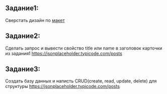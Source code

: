 ## Задание1: 
Сверстать дизайн по [макет](https://www.figma.com/file/IDEyfTZPBvT17qcuvRUgCe/Демонстрационный-экзамен-%7C-ЛГТУ-%7C-3-вариант?type=design&node-id=0%3A1&t=xdB4vzCLAzwtLYoy-1) 
## Задание2: 
Сделать запрос и вывести свойство title или name в заголовок карточки из задания1 https://jsonplaceholder.typicode.com/posts 
## Задание3: 
Создать базу данных и написть CRUD(create, read, update, delete) для структуры https://jsonplaceholder.typicode.com/posts